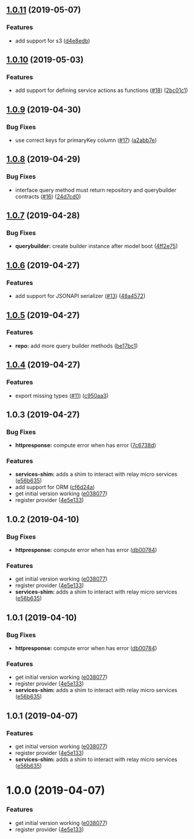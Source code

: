## [1.0.11](https://github.com/thetutlage/base-provider/compare/1.0.10...1.0.11) (2019-05-07)


### Features

* add support for s3 ([d4e8edb](https://github.com/thetutlage/base-provider/commit/d4e8edb))



## [1.0.10](https://github.com/thetutlage/base-provider/compare/1.0.9...1.0.10) (2019-05-03)


### Features

* add support for defining service actions as functions ([#18](https://github.com/thetutlage/base-provider/issues/18)) ([2bc01c1](https://github.com/thetutlage/base-provider/commit/2bc01c1))



## [1.0.9](https://github.com/thetutlage/base-provider/compare/1.0.8...1.0.9) (2019-04-30)


### Bug Fixes

* use correct keys for primaryKey column ([#17](https://github.com/thetutlage/base-provider/issues/17)) ([a2abb7e](https://github.com/thetutlage/base-provider/commit/a2abb7e))



## [1.0.8](https://github.com/thetutlage/base-provider/compare/1.0.7...1.0.8) (2019-04-29)


### Bug Fixes

* interface query method must return repository and querybuilder contracts ([#16](https://github.com/thetutlage/base-provider/issues/16)) ([24d7cd0](https://github.com/thetutlage/base-provider/commit/24d7cd0))



## [1.0.7](https://github.com/thetutlage/base-provider/compare/1.0.6...1.0.7) (2019-04-28)


### Bug Fixes

* **querybuilder:** create builder instance after model boot ([4ff2e75](https://github.com/thetutlage/base-provider/commit/4ff2e75))



## [1.0.6](https://github.com/thetutlage/base-provider/compare/1.0.5...1.0.6) (2019-04-27)


### Features

* add support for JSONAPI serializer ([#13](https://github.com/thetutlage/base-provider/issues/13)) ([48a4572](https://github.com/thetutlage/base-provider/commit/48a4572))



## [1.0.5](https://github.com/thetutlage/base-provider/compare/1.0.4...1.0.5) (2019-04-27)


### Features

* **repo:** add more query builder methods ([be17bc1](https://github.com/thetutlage/base-provider/commit/be17bc1))



## [1.0.4](https://github.com/thetutlage/base-provider/compare/1.0.3...1.0.4) (2019-04-27)


### Features

* export missing types ([#11](https://github.com/thetutlage/base-provider/issues/11)) ([c950aa3](https://github.com/thetutlage/base-provider/commit/c950aa3))



## 1.0.3 (2019-04-27)


### Bug Fixes

* **httpresponse:** compute error when has error ([7c6738d](https://github.com/thetutlage/base-provider/commit/7c6738d))


### Features

* **services-shim:** adds a shim to interact with relay micro services ([e56b635](https://github.com/thetutlage/base-provider/commit/e56b635))
* add support for ORM ([cf6d24a](https://github.com/thetutlage/base-provider/commit/cf6d24a))
* get initial version working ([e038077](https://github.com/thetutlage/base-provider/commit/e038077))
* register provider ([4e5e133](https://github.com/thetutlage/base-provider/commit/4e5e133))



## 1.0.2 (2019-04-10)


### Bug Fixes

* **httpresponse:** compute error when has error ([db00784](https://github.com/thetutlage/base-provider/commit/db00784))


### Features

* get initial version working ([e038077](https://github.com/thetutlage/base-provider/commit/e038077))
* register provider ([4e5e133](https://github.com/thetutlage/base-provider/commit/4e5e133))
* **services-shim:** adds a shim to interact with relay micro services ([e56b635](https://github.com/thetutlage/base-provider/commit/e56b635))



## 1.0.1 (2019-04-10)


### Bug Fixes

* **httpresponse:** compute error when has error ([db00784](https://github.com/thetutlage/base-provider/commit/db00784))


### Features

* get initial version working ([e038077](https://github.com/thetutlage/base-provider/commit/e038077))
* register provider ([4e5e133](https://github.com/thetutlage/base-provider/commit/4e5e133))
* **services-shim:** adds a shim to interact with relay micro services ([e56b635](https://github.com/thetutlage/base-provider/commit/e56b635))



## 1.0.1 (2019-04-07)


### Features

* get initial version working ([e038077](https://github.com/thetutlage/base-provider/commit/e038077))
* register provider ([4e5e133](https://github.com/thetutlage/base-provider/commit/4e5e133))
* **services-shim:** adds a shim to interact with relay micro services ([e56b635](https://github.com/thetutlage/base-provider/commit/e56b635))



# 1.0.0 (2019-04-07)


### Features

* get initial version working ([e038077](https://github.com/thetutlage/base-provider/commit/e038077))
* register provider ([4e5e133](https://github.com/thetutlage/base-provider/commit/4e5e133))



